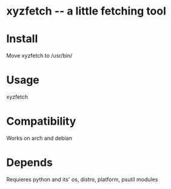 # xyzfetch -- a little fetching tool

# Install
Move xyzfetch to /usr/bin/

# Usage
xyzfetch

# Compatibility
Works on arch and debian

# Depends
Requieres python and its' os, distro, platform, psutil modules
